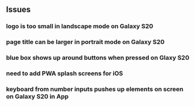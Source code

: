 ## Issues

### logo is too small in landscape mode on Galaxy S20
### page title can be larger in portrait mode on Galaxy S20
### blue box shows up around buttons when pressed on Glaxy S20
### need to add PWA splash screens for iOS
### keyboard from number inputs pushes up elements on screen on Galaxy S20 in App
